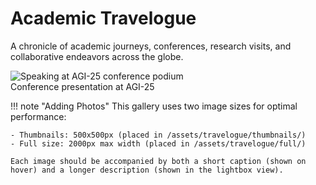 # Academic Travelogue

A chronicle of academic journeys, conferences, research visits, and collaborative endeavors across the globe.

<div class="gallery-grid">
    <div class="gallery-item" 
         data-full-image="/assets/travelogue/full/PXL_20250913_142859898.jpg"
         data-full-caption="Presenting our latest findings on human-AI collaborative workflows at the AGI-25 conference. This talk highlighted the emerging patterns in how humans and language models cooperatively solve complex problems.">
        <img class="gallery-thumbnail" src="/assets/travelogue/thumbnails/PXL_20250913_142859898.jpg" alt="Speaking at AGI-25 conference podium">
        <div class="gallery-caption">Conference presentation at AGI-25</div>
    </div>
</div>

!!! note "Adding Photos"
    This gallery uses two image sizes for optimal performance:
    
    - Thumbnails: 500x500px (placed in /assets/travelogue/thumbnails/)
    - Full size: 2000px max width (placed in /assets/travelogue/full/)
    
    Each image should be accompanied by both a short caption (shown on hover) and a longer description (shown in the lightbox view).